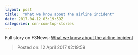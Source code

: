 ```yaml
---
layout: post
title:  "What we know about the airline incident"
date: 2017-04-12 03:19:59Z
categories: cnn-com-top-stories
---
```





Full story on F3News: [What we know about the airline incident](http://www.f3nws.com/n/DepqhH)

> Posted on: 12 April 2017 02:19:59
